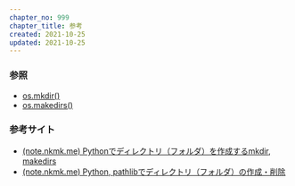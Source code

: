 ```yaml
---
chapter_no: 999
chapter_title: 参考
created: 2021-10-25
updated: 2021-10-25
---
```

### 参照
- [os.mkdir()](https://docs.python.org/ja/3/library/os.html#os.mkdir)
- [os.makedirs()](https://docs.python.org/ja/3/library/os.html#os.makedirs)

### 参考サイト
- [(note.nkmk.me) Pythonでディレクトリ（フォルダ）を作成するmkdir, makedirs](https://note.nkmk.me/python-os-mkdir-makedirs/)
- [(note.nkmk.me) Python, pathlibでディレクトリ（フォルダ）の作成・削除](https://note.nkmk.me/python-pathlib-mkdir-rmdir/)
